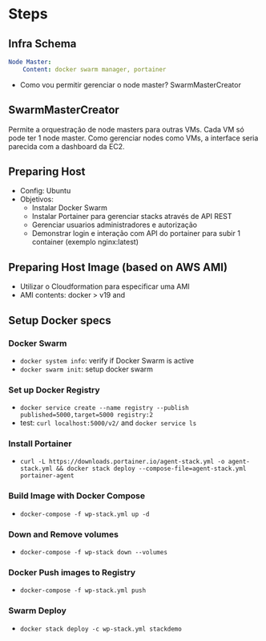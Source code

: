 # Steps

## Infra Schema

```yml
Node Master:
    Content: docker swarm manager, portainer
```

* Como vou permitir gerenciar o node master? SwarmMasterCreator

## SwarmMasterCreator

Permite a orquestração de node masters para outras VMs. Cada VM só pode ter 1 node master.
Como gerenciar nodes como VMs, a interface seria parecida com a dashboard da EC2.

## Preparing Host

* Config: Ubuntu
* Objetivos:
  - Instalar Docker Swarm
  - Instalar Portainer para gerenciar stacks através de API REST
  - Gerenciar usuarios administradores e autorização
  - Demonstrar login e interação com API do portainer para subir 1 container (exemplo nginx:latest)

## Preparing Host Image (based on AWS AMI)

- Utilizar o Cloudformation para especificar uma AMI
- AMI contents: docker > v19 and 

## Setup Docker specs

### Docker Swarm

* `docker system info`: verify if Docker Swarm is active
* `docker swarm init`: setup docker swarm 

### Set up Docker Registry

* `docker service create --name registry --publish published=5000,target=5000 registry:2`
* test: `curl localhost:5000/v2/` and `docker service ls`

### Install Portainer

* `curl -L https://downloads.portainer.io/agent-stack.yml -o agent-stack.yml && docker stack deploy --compose-file=agent-stack.yml portainer-agent`

### Build Image with Docker Compose

* `docker-compose -f wp-stack.yml up -d`

### Down and Remove volumes

* `docker-compose -f wp-stack down --volumes`

### Docker Push images to Registry

* `docker-compose -f wp-stack.yml push`

### Swarm Deploy

* `docker stack deploy -c wp-stack.yml stackdemo`